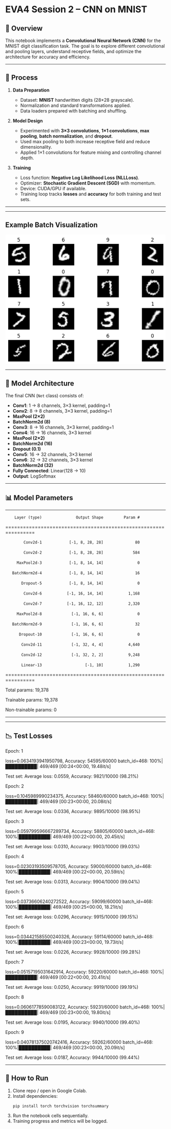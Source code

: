 # EVA4 Session 2 – CNN on MNIST  

## 📌 Overview  
This notebook implements a **Convolutional Neural Network (CNN)** for the MNIST digit classification task. The goal is to explore different convolutional and pooling layers, understand receptive fields, and optimize the architecture for accuracy and efficiency.  

---

## 🔄 Process  
1. **Data Preparation**
   - Dataset: **MNIST** handwritten digits (28×28 grayscale).
   - Normalization and standard transformations applied.  
   - Data loaders prepared with batching and shuffling.

2. **Model Design**
   - Experimented with **3×3 convolutions**, **1×1 convolutions**, **max pooling**, **batch normalization**, and **dropout**.  
   - Used max pooling to both increase receptive field and reduce dimensionality.  
   - Applied 1×1 convolutions for feature mixing and controlling channel depth.  

3. **Training**
   - Loss function: **Negative Log Likelihood Loss (NLLLoss)**.  
   - Optimizer: **Stochastic Gradient Descent (SGD)** with momentum.  
   - Device: CUDA/GPU if available.  
   - Training loop tracks **losses** and **accuracy** for both training and test sets.  

---
---

## Example Batch Visualization

<img src="msnit.png" alt="MNIST batch visualization" width="600"/>

---

## 🧠 Model Architecture  
The final CNN (`Net` class) consists of:  

- **Conv1**: 1 → 8 channels, 3×3 kernel, padding=1  
- **Conv2**: 8 → 8 channels, 3×3 kernel, padding=1  
- **MaxPool (2×2)**  
- **BatchNorm2d (8)**  
- **Conv3**: 8 → 16 channels, 3×3 kernel, padding=1  
- **Conv4**: 16 → 16 channels, 3×3 kernel  
- **MaxPool (2×2)**  
- **BatchNorm2d (16)**  
- **Dropout (0.1)**  
- **Conv5**: 16 → 32 channels, 3×3 kernel  
- **Conv6**: 32 → 32 channels, 3×3 kernel  
- **BatchNorm2d (32)**  
- **Fully Connected**: Linear(128 → 10)  
- **Output**: LogSoftmax  

---

## 📊 Model Parameters
----------------------------------------------------------------

        Layer (type)               Output Shape         Param #
        
================================================================

            Conv2d-1            [-1, 8, 28, 28]              80
            
            Conv2d-2            [-1, 8, 28, 28]             584
            
         MaxPool2d-3            [-1, 8, 14, 14]               0
         
       BatchNorm2d-4            [-1, 8, 14, 14]              16
       
           Dropout-5            [-1, 8, 14, 14]               0
           
            Conv2d-6           [-1, 16, 14, 14]           1,168
            
            Conv2d-7           [-1, 16, 12, 12]           2,320
            
         MaxPool2d-8             [-1, 16, 6, 6]               0
         
       BatchNorm2d-9             [-1, 16, 6, 6]              32
       
          Dropout-10             [-1, 16, 6, 6]               0
          
           Conv2d-11             [-1, 32, 4, 4]           4,640
           
           Conv2d-12             [-1, 32, 2, 2]           9,248
           
           Linear-13                   [-1, 10]           1,290
           
================================================================

Total params: 19,378

Trainable params: 19,378

Non-trainable params: 0

----------------------------------------------------------------


---

## 📉 Test Losses

Epoch:  1

loss=0.0634193941950798, Accuracy: 54595/60000 batch_id=468: 100%|██████████| 469/469 [00:24<00:00, 19.48it/s]

Test set: Average loss: 0.0559, Accuracy: 9821/10000 (98.21%)

Epoch:  2

loss=0.1045989990234375, Accuracy: 58460/60000 batch_id=468: 100%|██████████| 469/469 [00:23<00:00, 20.08it/s]

Test set: Average loss: 0.0336, Accuracy: 9895/10000 (98.95%)

Epoch:  3

loss=0.059799596667289734, Accuracy: 58805/60000 batch_id=468: 100%|██████████| 469/469 [00:22<00:00, 20.45it/s]

Test set: Average loss: 0.0310, Accuracy: 9903/10000 (99.03%)

Epoch:  4

loss=0.02303193509578705, Accuracy: 59000/60000 batch_id=468: 100%|██████████| 469/469 [00:22<00:00, 20.59it/s]

Test set: Average loss: 0.0313, Accuracy: 9904/10000 (99.04%)

Epoch:  5

loss=0.03736606240272522, Accuracy: 59099/60000 batch_id=468: 100%|██████████| 469/469 [00:25<00:00, 18.21it/s]

Test set: Average loss: 0.0296, Accuracy: 9915/10000 (99.15%)

Epoch:  6

loss=0.034421585500240326, Accuracy: 59114/60000 batch_id=468: 100%|██████████| 469/469 [00:23<00:00, 19.73it/s]

Test set: Average loss: 0.0226, Accuracy: 9928/10000 (99.28%)

Epoch:  7

loss=0.05157195031642914, Accuracy: 59220/60000 batch_id=468: 100%|██████████| 469/469 [00:22<00:00, 20.41it/s]

Test set: Average loss: 0.0250, Accuracy: 9919/10000 (99.19%)

Epoch:  8

loss=0.06061778590083122, Accuracy: 59231/60000 batch_id=468: 100%|██████████| 469/469 [00:23<00:00, 19.80it/s]

Test set: Average loss: 0.0195, Accuracy: 9940/10000 (99.40%)

Epoch:  9

loss=0.040781375020742416, Accuracy: 59262/60000 batch_id=468: 100%|██████████| 469/469 [00:23<00:00, 20.09it/s]

Test set: Average loss: 0.0187, Accuracy: 9944/10000 (99.44%)


---

## 🚀 How to Run  
1. Clone repo / open in Google Colab.  
2. Install dependencies:
   ```bash
   pip install torch torchvision torchsummary
3. Run the notebook cells sequentially.
4. Training progress and metrics will be logged.
   
